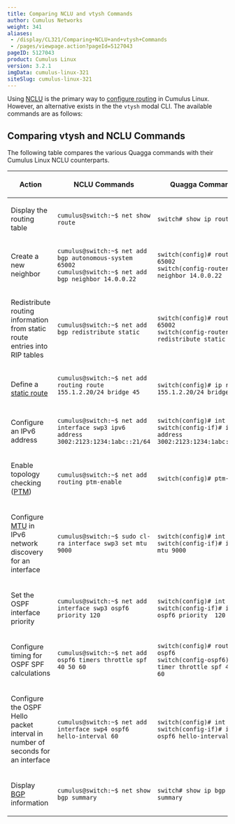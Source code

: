 ```yaml
---
title: Comparing NCLU and vtysh Commands
author: Cumulus Networks
weight: 341
aliases:
 - /display/CL321/Comparing+NCLU+and+vtysh+Commands
 - /pages/viewpage.action?pageId=5127043
pageID: 5127043
product: Cumulus Linux
version: 3.2.1
imgData: cumulus-linux-321
siteSlug: cumulus-linux-321
---
```

Using
[NCLU](/version/cumulus-linux-321/System-Configuration/Network-Command-Line-Utility)
is the primary way to [configure
routing](/version/cumulus-linux-321/Layer-Three/Configuring-Quagga/) in
Cumulus Linux. However, an alternative exists in the the `vtysh` modal
CLI. The available commands are as follows:

## Comparing vtysh and NCLU Commands</span>

The following table compares the various Quagga commands with their
Cumulus Linux NCLU counterparts.

<table>
<colgroup>
<col style="width: 33%" />
<col style="width: 33%" />
<col style="width: 33%" />
</colgroup>
<thead>
<tr class="header">
<th><p>Action</p></th>
<th><p>NCLU Commands</p></th>
<th><p>Quagga Commands</p></th>
</tr>
</thead>
<tbody>
<tr class="odd">
<td><p>Display the routing table</p></td>
<td><pre><code>cumulus@switch:~$ net show route</code></pre></td>
<td><pre><code>switch# show ip route</code></pre></td>
</tr>
<tr class="even">
<td><p>Create a new neighbor</p></td>
<td><pre><code>cumulus@switch:~$ net add bgp autonomous-system 65002
cumulus@switch:~$ net add bgp neighbor 14.0.0.22</code></pre></td>
<td><pre><code>switch(config)# router bgp 65002
switch(config-router)# neighbor 14.0.0.22</code></pre></td>
</tr>
<tr class="odd">
<td><p>Redistribute routing information from static route entries into RIP tables</p></td>
<td><pre><code>cumulus@switch:~$ net add bgp redistribute static</code></pre></td>
<td><pre><code>switch(config)# router bgp 65002
switch(config-router)# redistribute static</code></pre></td>
</tr>
<tr class="even">
<td><p>Define a <a href="/version/cumulus-linux-321/Layer-Three/Routing">static route</a></p></td>
<td><pre><code>cumulus@switch:~$ net add routing route 155.1.2.20/24 bridge 45
 </code></pre></td>
<td><pre><code>switch(config)# ip route 155.1.2.20/24 bridge 45</code></pre></td>
</tr>
<tr class="odd">
<td><p>Configure an IPv6 address</p></td>
<td><pre><code>cumulus@switch:~$ net add interface swp3 ipv6 address 3002:2123:1234:1abc::21/64</code></pre></td>
<td><pre><code>switch(config)# int swp3
switch(config-if)# ipv6 address 3002:2123:1234:1abc::21/64</code></pre></td>
</tr>
<tr class="even">
<td><p>Enable topology checking (<a href="/version/cumulus-linux-321/Layer-One-and-Two/Prescriptive-Topology-Manager-PTM">PTM</a>)</p></td>
<td><pre><code>cumulus@switch:~$ net add routing ptm-enable</code></pre></td>
<td><pre><code>switch(config)# ptm-enable</code></pre></td>
</tr>
<tr class="odd">
<td><p>Configure <a href="/version/cumulus-linux-321/Interface-Configuration-and-Management/Layer-1-and-Switch-Port-Attributes/#span-idsrc-5126996-layer1andswitchportattributes-mtu-classconfluence-anchor-linkspanmtuspan">MTU</a> in IPv6 network discovery for an interface</p></td>
<td><pre><code>cumulus@switch:~$ sudo cl-ra interface swp3 set mtu 9000</code></pre></td>
<td><pre><code>switch(config)# int swp3
switch(config-if)# ipv6 nd mtu 9000</code></pre></td>
</tr>
<tr class="even">
<td><p>Set the OSPF interface priority</p></td>
<td><pre><code>cumulus@switch:~$ net add interface swp3 ospf6 priority 120</code></pre></td>
<td><pre><code>switch(config)# int swp3
switch(config-if)# ip ospf6 priority  120</code></pre></td>
</tr>
<tr class="odd">
<td><p>Configure timing for OSPF SPF calculations</p></td>
<td><pre><code>cumulus@switch:~$ net add ospf6 timers throttle spf 40 50 60</code></pre></td>
<td><pre><code>switch(config)# router ospf6
switch(config-ospf6)# timer throttle spf 40 50 60</code></pre></td>
</tr>
<tr class="even">
<td><p>Configure the OSPF Hello packet interval in number of seconds for an interface</p></td>
<td><pre><code>cumulus@switch:~$ net add interface swp4 ospf6 hello-interval 60</code></pre></td>
<td><pre><code>switch(config)# int swp4
switch(config-if)# ipv6 ospf6 hello-interval  60 </code></pre></td>
</tr>
<tr class="odd">
<td><p>Display <a href="/version/cumulus-linux-321/Layer-Three/Border-Gateway-Protocol-BGP">BGP</a> information</p></td>
<td><pre><code>cumulus@switch:~$ net show bgp summary</code></pre></td>
<td><pre><code>switch# show ip bgp summary</code></pre></td>
</tr>
</tbody>
</table>

